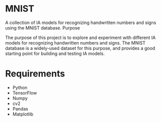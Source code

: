 # MNIST

A collection of IA models for recognizing handwritten numbers and signs using the MNIST database.
Purpose

The purpose of this project is to explore and experiment with different IA models for recognizing handwritten numbers and signs. The MNIST database is a widely-used dataset for this purpose, and provides a good starting point for building and testing IA models.


# Requirements

- Python
- TensorFlow
- Numpy
- cv2
- Pandas
- Matplotlib
